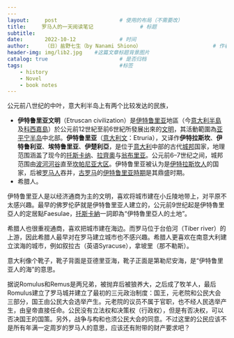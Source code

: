 ```yaml
---
---
layout:     post   				    # 使用的布局（不需要改）
title:     罗马人的一天阅读笔记  				# 标题 
subtitle:  
date:       2022-10-12 				# 时间
author:     （日）盐野七生（by Nanami Shiono） 						# 作者
header-img: img/lib2.jpg 	#这篇文章标题背景图片
catalog: true 						# 是否归档
tags:								#标签
    - history
    - Novel
    - book notes
---
```


公元前八世纪的中叶，意大利半岛上有两个比较发达的民族，
- **伊特鲁里亚文明**（Etruscan civilization）是[伊特鲁里亚](https://zh.wikipedia.org/wiki/%E4%BC%8A%E7%89%B9%E9%AD%AF%E9%87%8C%E4%BA%9E "伊特魯里亞")地區（今[意大利半島](https://zh.wikipedia.org/wiki/%E6%84%8F%E5%A4%A7%E5%88%A9%E5%8D%8A%E5%B3%B6 "意大利半島")及[科西嘉島](https://zh.wikipedia.org/wiki/%E7%A7%91%E8%A5%BF%E5%98%89%E5%B3%B6 "科西嘉島")）於公元前12世紀至前6世紀所發展出來的[文明](https://zh.wikipedia.org/wiki/%E6%96%87%E6%98%8E "文明")，其活動範圍為[亚平宁半岛](https://zh.wikipedia.org/wiki/%E4%BA%9A%E5%B9%B3%E5%AE%81%E5%8D%8A%E5%B2%9B "亚平宁半岛")中北部。**伊特鲁里亚**（[意大利文](https://zh.wikipedia.org/wiki/%E6%84%8F%E5%A4%A7%E5%88%A9%E6%96%87 "意大利文")：Etruria），又译作**伊特拉斯坎**、**伊特鲁利亚**、**埃特鲁里亚**、**伊楚利亞**，是位于[意大利](https://zh.wikipedia.org/wiki/%E6%84%8F%E5%A4%A7%E5%88%A9 "意大利")中部的古代[城邦](https://zh.wikipedia.org/wiki/%E5%9F%8E%E9%82%A6 "城邦")国家，地理范围涵盖了现今的[托斯卡纳](https://zh.wikipedia.org/wiki/%E6%89%98%E6%96%AF%E5%8D%A1%E7%BA%B3 "托斯卡纳")、[拉齊奧](https://zh.wikipedia.org/wiki/%E6%8B%89%E9%BD%8A%E5%A5%A7 "拉齊奧")与[翁布里亚](https://zh.wikipedia.org/wiki/%E7%BF%81%E5%B8%83%E9%87%8C%E4%BA%9A "翁布里亚")。公元前6–7世纪之间，城邦范围由[波河河谷](https://zh.wikipedia.org/wiki/%E6%B3%A2%E6%B2%B3%E6%B2%B3%E8%B0%B7 "波河河谷")直至[坎帕尼亚大区](https://zh.wikipedia.org/wiki/%E5%9D%8E%E5%B8%95%E5%B0%BC%E4%BA%9A%E5%A4%A7%E5%8C%BA "坎帕尼亚大区")。伊特鲁里亚被认为是[伊特拉斯坎人](https://zh.wikipedia.org/wiki/%E4%BC%8A%E7%89%B9%E6%8B%89%E6%96%AF%E5%9D%8E%E4%BA%BA "伊特拉斯坎人")的国家，后被[罗马人](https://zh.wikipedia.org/wiki/%E7%BD%97%E9%A9%AC%E4%BA%BA "罗马人")吞并，[古罗马](https://zh.wikipedia.org/wiki/%E5%8F%A4%E7%BD%97%E9%A9%AC "古罗马")的[伊特鲁里亚時期](https://zh.wikipedia.org/wiki/%E7%BD%97%E9%A9%AC%E7%8E%8B%E6%94%BF%E6%97%B6%E4%BB%A3 "罗马王政时代")是其鼎盛时期。
- 希腊人。

伊特鲁里亚人是以经济通商为主的文明，喜欢将城市建在小丘陵地带上，对平原不太感兴趣。最早的佛罗伦萨就是伊特鲁里亚人建立的，公元前9世纪起是伊特魯里亞人的定居點Faesulae，[托斯卡納](https://zh.wikipedia.org/wiki/%E6%89%98%E6%96%AF%E5%8D%A1%E7%B4%8D "托斯卡納")一詞即為“伊特魯里亞人的土地”。

希腊人也很重视通商，喜欢把城市建在海边。而罗马位于台伯河（Tiber river）的上游，因此希腊人最早对在罗马建立城市也不感兴趣。希腊人更喜欢在南意大利建立滨海的城市，例如叙拉古（英语Syracuse），拿坡里（那不勒斯）。

意大利像个靴子，靴子背面是亚德里亚海，靴子正面是第勒尼安海，是“伊特鲁里亚人的海”的意思。

据说Romulus和Remus是两兄弟，被抛弃后被狼养大，之后成了牧羊人，最后Romulus建立了罗马城并建立了最初的三元政治制度：国王，元老院和公民大会三部分，国王由公民大会选举产生。元老院的议员不属于官职，也不经人民选举产生，由皇帝直接任命。公民没有立法权和决策权（行政权），但是有否决权，可以否决国王的国策。另外，战争与构和也须公民大会的同意。不过这里的公民应该不是所有年满一定周岁的罗马人的意思，应该还有附带的财产要求吧？

